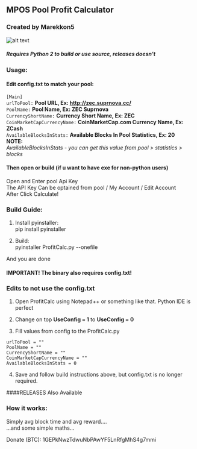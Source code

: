 ## MPOS Pool Profit Calculator

### Created by Marekkon5

![alt text](https://raw.githubusercontent.com/Marekkon5/MPOSProfitCalc/master/Screenshot1.png)

##### Requires Python 2 to build or use source, releases doesn't

### Usage:

#### Edit config.txt to match your pool:

`[Main]`    
`urlToPool:` **Pool URL, Ex: http://zec.suprnova.cc/**    
`PoolName:` **Pool Name, Ex: ZEC Suprnova**    
`CurrencyShortName:` **Currency Short Name, Ex: ZEC**    
`CoinMarketCapCurrencyName:` **CoinMarketCap.com Currency Name, Ex: ZCash**    
`AvailableBlocksInStats:` **Available Blocks In Pool Statistics, Ex: 20**    
__NOTE:__    
_AvailableBlocksInStats - you can get this value from pool > statistics > blocks_    

#### Then open or build (if u want to have exe for non-python users)

Open and Enter pool Api Key  
The API Key Can be optained from pool / My Account / Edit Account  
After Click Calculate!  

### Build Guide:

1. Install pyinstaller:  
	pip install pyinstaller  
	  
2. Build:  
	pyinstaller ProfitCalc.py --onefile  
	  
And you are done  
#### IMPORTANT! The binary also requires config.txt!

### Edits to not use the config.txt

1. Open ProfitCalc using Notepad++ or something like that. Python IDE is perfect

2. Change on top **UseConfig = 1** to **UseConfig = 0**

3. Fill values from config to the ProfitCalc.py
```
urlToPool = ""    
PoolName = ""    
CurrencyShortName = ""    
CoinMarketCapCurrencyName = ""    
AvailableBlocksInStats = 0    
```
4. Save and follow build instructions above, but config.txt is no longer required.

####RELEASES Also Available


### How it works:  

Simply avg block time and avg reward....  
...and some simple maths...  



Donate (BTC): 1GEPkNwzTdwuNbPAwYF5LnRfgMhS4g7mmi